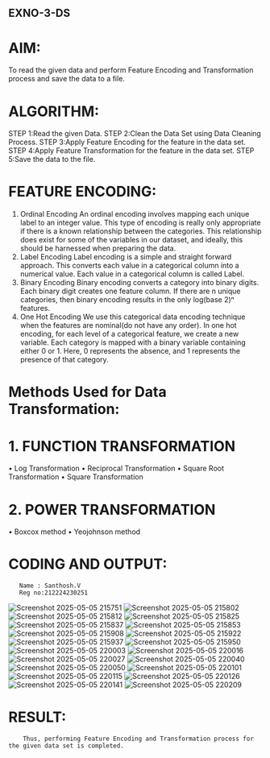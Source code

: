 ## EXNO-3-DS

# AIM:
To read the given data and perform Feature Encoding and Transformation process and save the data to a file.

# ALGORITHM:
STEP 1:Read the given Data.
STEP 2:Clean the Data Set using Data Cleaning Process.
STEP 3:Apply Feature Encoding for the feature in the data set.
STEP 4:Apply Feature Transformation for the feature in the data set.
STEP 5:Save the data to the file.

# FEATURE ENCODING:
1. Ordinal Encoding
An ordinal encoding involves mapping each unique label to an integer value. This type of encoding is really only appropriate if there is a known relationship between the categories. This relationship does exist for some of the variables in our dataset, and ideally, this should be harnessed when preparing the data.
2. Label Encoding
Label encoding is a simple and straight forward approach. This converts each value in a categorical column into a numerical value. Each value in a categorical column is called Label.
3. Binary Encoding
Binary encoding converts a category into binary digits. Each binary digit creates one feature column. If there are n unique categories, then binary encoding results in the only log(base 2)ⁿ features.
4. One Hot Encoding
We use this categorical data encoding technique when the features are nominal(do not have any order). In one hot encoding, for each level of a categorical feature, we create a new variable. Each category is mapped with a binary variable containing either 0 or 1. Here, 0 represents the absence, and 1 represents the presence of that category.

# Methods Used for Data Transformation:
  # 1. FUNCTION TRANSFORMATION
• Log Transformation
• Reciprocal Transformation
• Square Root Transformation
• Square Transformation
  # 2. POWER TRANSFORMATION
• Boxcox method
• Yeojohnson method

# CODING AND OUTPUT:
       Name : Santhosh.V
       Reg no:212224230251
![Screenshot 2025-05-05 215751](https://github.com/user-attachments/assets/b1fa59c5-8358-475f-be93-3eb96dab59b8)
![Screenshot 2025-05-05 215802](https://github.com/user-attachments/assets/a0263304-8c1d-4dea-82ae-89e0d3393fa5)
![Screenshot 2025-05-05 215812](https://github.com/user-attachments/assets/a1550c5f-8349-4a25-ac6c-ebbe21fc9f91)
![Screenshot 2025-05-05 215825](https://github.com/user-attachments/assets/5bfb8a55-9771-49e8-82ca-d3c42dd787bf)
![Screenshot 2025-05-05 215837](https://github.com/user-attachments/assets/9678ba94-c9bb-4f6c-9464-26a46f81bae2)
![Screenshot 2025-05-05 215853](https://github.com/user-attachments/assets/e9b41c96-2522-43b7-91f5-3671fb5ded9d)
![Screenshot 2025-05-05 215908](https://github.com/user-attachments/assets/18df897a-d482-452c-8ce1-69710a0723b4)
![Screenshot 2025-05-05 215922](https://github.com/user-attachments/assets/7752c58f-5964-41e8-ad2f-256b00bdb3a8)
![Screenshot 2025-05-05 215937](https://github.com/user-attachments/assets/3d2d14de-78b3-4039-8670-d64dd2a1bf04)
![Screenshot 2025-05-05 215950](https://github.com/user-attachments/assets/7a3b1d73-eed2-46da-838b-8278bbf3d1bc)
![Screenshot 2025-05-05 220003](https://github.com/user-attachments/assets/1c7b810b-fecc-464a-b4ac-a1f4d69f8f79)
![Screenshot 2025-05-05 220016](https://github.com/user-attachments/assets/a0f1050f-fceb-414f-904a-cbfe0c86f245)
![Screenshot 2025-05-05 220027](https://github.com/user-attachments/assets/4ca1d6a0-4585-4299-a044-5ff43b73bd4f)
![Screenshot 2025-05-05 220040](https://github.com/user-attachments/assets/df0e4440-24f2-403d-aa01-9c86b1cd6736)
![Screenshot 2025-05-05 220050](https://github.com/user-attachments/assets/5a01c1bc-7d15-405c-87e8-e6c81beb9018)
![Screenshot 2025-05-05 220101](https://github.com/user-attachments/assets/12193974-abc5-4704-84ba-c3baac1e30f2)
![Screenshot 2025-05-05 220115](https://github.com/user-attachments/assets/8bed3f26-f005-4a79-b7c6-78a6648755dc)
![Screenshot 2025-05-05 220126](https://github.com/user-attachments/assets/9551df32-0e81-49ab-96ee-a3165568db38)
![Screenshot 2025-05-05 220141](https://github.com/user-attachments/assets/a310f6ce-705b-4086-a287-c3103c03283e)
![Screenshot 2025-05-05 220209](https://github.com/user-attachments/assets/2a5225bb-52ed-4ac7-98f9-591ce239f260)




# RESULT:
        Thus, performing Feature Encoding and Transformation process for the given data set is completed.
       
